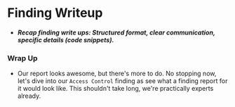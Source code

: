 # Finding Writeup
- ***Recap finding write ups: Structured format, clear communication, specific details (code snippets).***

### Wrap Up
- Our report looks awesome, but there's more to do. No stopping now, let's dive into our `Access Control` finding as see what a finding report for it would look like. This shouldn't take long, we're practically experts already.

